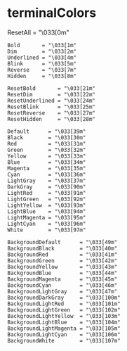# terminalColors

ResetAll = "\033[0m"

    Bold       = "\033[1m"
    Dim        = "\033[2m"
    Underlined = "\033[4m"
    Blink      = "\033[5m"
    Reverse    = "\033[7m"
    Hidden     = "\033[8m"

    ResetBold       = "\033[21m"
    ResetDim        = "\033[22m"
    ResetUnderlined = "\033[24m"
    ResetBlink      = "\033[25m"
    ResetReverse    = "\033[27m"
    ResetHidden     = "\033[28m"

    Default      = "\033[39m"
    Black        = "\033[30m"
    Red          = "\033[31m"
    Green        = "\033[32m"
    Yellow       = "\033[33m"
    Blue         = "\033[34m"
    Magenta      = "\033[35m"
    Cyan         = "\033[36m"
    LightGray    = "\033[37m"
    DarkGray     = "\033[90m"
    LightRed     = "\033[91m"
    LightGreen   = "\033[92m"
    LightYellow  = "\033[93m"
    LightBlue    = "\033[94m"
    LightMagenta = "\033[95m"
    LightCyan    = "\033[96m"
    White        = "\033[97m"

    BackgroundDefault      = "\033[49m"
    BackgroundBlack        = "\033[40m"
    BackgroundRed          = "\033[41m"
    BackgroundGreen        = "\033[42m"
    BackgroundYellow       = "\033[43m"
    BackgroundBlue         = "\033[44m"
    BackgroundMagenta      = "\033[45m"
    BackgroundCyan         = "\033[46m"
    BackgroundLightGray    = "\033[47m"
    BackgroundDarkGray     = "\033[100m"
    BackgroundLightRed     = "\033[101m"
    BackgroundLightGreen   = "\033[102m"
    BackgroundLightYellow  = "\033[103m"
    BackgroundLightBlue    = "\033[104m"
    BackgroundLightMagenta = "\033[105m"
    BackgroundLightCyan    = "\033[106m"
    BackgroundWhite        = "\033[107m"
